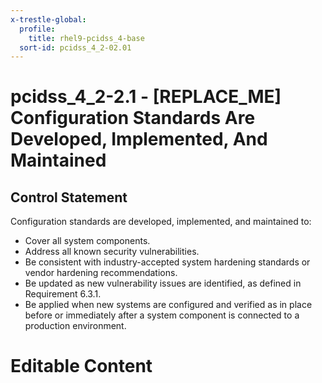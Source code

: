 ```yaml
---
x-trestle-global:
  profile:
    title: rhel9-pcidss_4-base
  sort-id: pcidss_4_2-02.01
---
```


# pcidss_4_2-2.1 - \[REPLACE_ME\] Configuration Standards Are Developed, Implemented, And Maintained

## Control Statement

Configuration standards are developed, implemented, and maintained to:
- Cover all system components.
- Address all known security vulnerabilities.
- Be consistent with industry-accepted system hardening standards or vendor hardening
recommendations.
- Be updated as new vulnerability issues are identified, as defined in Requirement 6.3.1.
- Be applied when new systems are configured and verified as in place before or
immediately after a system component is connected to a production environment.

# Editable Content

<!-- Make additions and edits below -->
<!-- The above represents the contents of the control as received by the profile, prior to additions. -->
<!-- If the profile makes additions to the control, they will appear below. -->
<!-- The above markdown may not be edited but you may edit the content below, and/or introduce new additions to be made by the profile. -->
<!-- If there is a yaml header at the top, parameter values may be edited. Use --set-parameters to incorporate the changes during assembly. -->
<!-- The content here will then replace what is in the profile for this control, after running profile-assemble. -->
<!-- The current profile has no added parts for this control, but you may add new ones here. -->
<!-- Each addition must have a heading either of the form ## Control my_addition_name -->
<!-- or ## Part a. (where the a. refers to one of the control statement labels.) -->
<!-- "## Control" parts are new parts added after the statement part. -->
<!-- "## Part" parts are new parts added into the top-level statement part with that label. -->
<!-- Subparts may be added with nested hash levels of the form ### My Subpart Name -->
<!-- underneath the parent ## Control or ## Part being added -->
<!-- See https://oscal-compass.github.io/compliance-trestle/tutorials/ssp_profile_catalog_authoring/ssp_profile_catalog_authoring for guidance. -->
